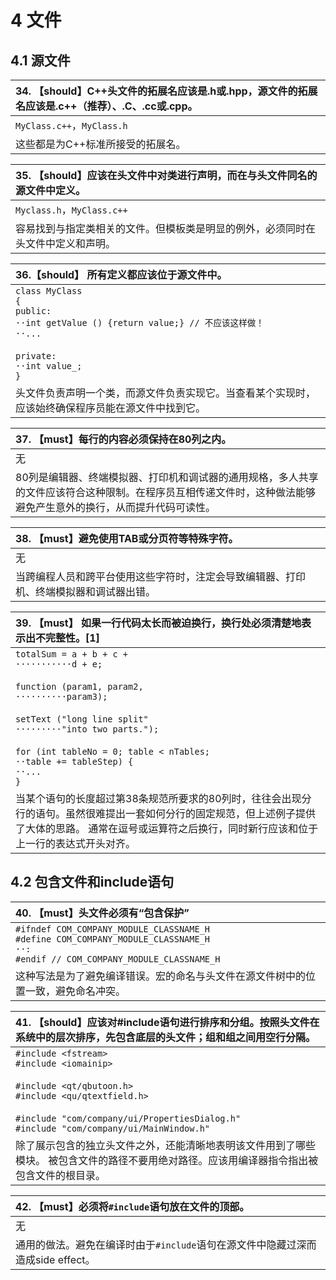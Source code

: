 # 4 文件

## 4.1 源文件

| 34. 【should】C++头文件的拓展名应该是.h或.hpp，源文件的拓展名应该是.c++（推荐）、.C、.cc或.cpp。 |
| :----------------------------------------------------------- |
| `MyClass.c++`，`MyClass.h`                                   |
| 这些都是为C++标准所接受的拓展名。                            |

| 35. 【should】应该在头文件中对类进行声明，而在与头文件同名的源文件中定义。 |
| :----------------------------------------------------------- |
| `Myclass.h`，`MyClass.c++`                                   |
| 容易找到与指定类相关的文件。但模板类是明显的例外，必须同时在头文件中定义和声明。 |

| 36.【should】 所有定义都应该位于源文件中。 |
| :--- |
| `class MyClass`<br>`{`<br>`public:`<br>`··int getValue () {return value;} // 不应该这样做！`<br>`··...`<br><br>`private:`<br>`··int value_;`<br>`}` |
| 头文件负责声明一个类，而源文件负责实现它。当查看某个实现时，应该始终确保程序员能在源文件中找到它。 |

| 37. 【must】每行的内容必须保持在80列之内。 |
| :--- |
| 无 |
| 80列是编辑器、终端模拟器、打印机和调试器的通用规格，多人共享的文件应该符合这种限制。在程序员互相传递文件时，这种做法能够避免产生意外的换行，从而提升代码可读性。 |

| 38. 【must】避免使用TAB或分页符等特殊字符。 |
| :--- |
| 无 |
| 当跨编程人员和跨平台使用这些字符时，注定会导致编辑器、打印机、终端模拟器和调试器出错。 |

| 39. 【must】 如果一行代码太长而被迫换行，换行处必须清楚地表示出不完整性。\[1\] |
| :----------------------------------------------------------- |
| `totalSum = a + b + c +`<br>`···········d + e;`<br><br>`function (param1, param2,`<br>`··········param3);`<br><br>`setText ("long line split"`<br>`·········"into two parts.");`<br><br>`for (int tableNo = 0; table < nTables;`<br>`··table += tableStep) {`<br>`··...`<br>`}` |
| 当某个语句的长度超过第38条规范所要求的80列时，往往会出现分行的语句。虽然很难提出一套如何分行的固定规范，但上述例子提供了大体的思路。 通常在逗号或运算符之后换行，同时新行应该和位于上一行的表达式开头对齐。 |

## 4.2 包含文件和include语句

| 40. 【must】头文件必须有“包含保护” |
| :--- |
| `#ifndef COM_COMPANY_MODULE_CLASSNAME_H`<br>`#define COM_COMPANY_MODULE_CLASSNAME_H`<br>`··:`<br>`#endif // COM_COMPANY_MODULE_CLASSNAME_H` |
| 这种写法是为了避免编译错误。宏的命名与头文件在源文件树中的位置一致，避免命名冲突。 |

| 41. 【should】应该对\#include语句进行排序和分组。按照头文件在系统中的层次排序，先包含底层的头文件；组和组之间用空行分隔。 |
| :----------------------------------------------------------- |
| `#include <fstream>`<br>`#include <iomainip>`<br/><br>`#include <qt/qbutoon.h>`<br/>`#include <qu/qtextfield.h>`<br/><br>`#include "com/company/ui/PropertiesDialog.h"`<br/>`#include "com/company/ui/MainWindow.h"` |
| 除了展示包含的独立头文件之外，还能清晰地表明该文件用到了哪些模块。 被包含文件的路径不要用绝对路径。应该用编译器指令指出被包含文件的根目录。 |

| 42. 【must】必须将`#include`语句放在文件的顶部。 |
| :--- |
| 无 |
| 通用的做法。避免在编译时由于`#include`语句在源文件中隐藏过深而造成side effect。 |

